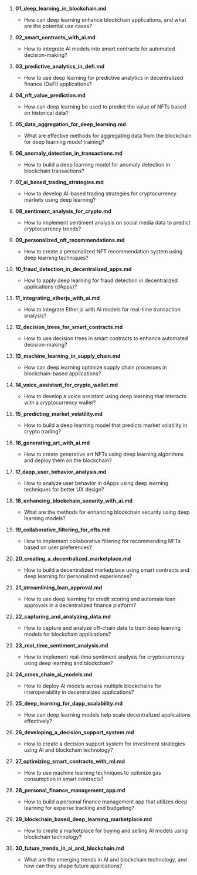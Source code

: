 1. **01_deep_learning_in_blockchain.md**
   - How can deep learning enhance blockchain applications, and what are the potential use cases?

2. **02_smart_contracts_with_ai.md**
   - How to integrate AI models into smart contracts for automated decision-making?

3. **03_predictive_analytics_in_defi.md**
   - How to use deep learning for predictive analytics in decentralized finance (DeFi) applications?

4. **04_nft_value_prediction.md**
   - How can deep learning be used to predict the value of NFTs based on historical data?

5. **05_data_aggregation_for_deep_learning.md**
   - What are effective methods for aggregating data from the blockchain for deep learning model training?

6. **06_anomaly_detection_in_transactions.md**
   - How to build a deep learning model for anomaly detection in blockchain transactions?

7. **07_ai_based_trading_strategies.md**
   - How to develop AI-based trading strategies for cryptocurrency markets using deep learning?

8. **08_sentiment_analysis_for_crypto.md**
   - How to implement sentiment analysis on social media data to predict cryptocurrency trends?

9. **09_personalized_nft_recommendations.md**
   - How to create a personalized NFT recommendation system using deep learning techniques?

10. **10_fraud_detection_in_decentralized_apps.md**
    - How to apply deep learning for fraud detection in decentralized applications (dApps)?

11. **11_integrating_etherjs_with_ai.md**
    - How to integrate Ether.js with AI models for real-time transaction analysis?

12. **12_decision_trees_for_smart_contracts.md**
    - How to use decision trees in smart contracts to enhance automated decision-making?

13. **13_machine_learning_in_supply_chain.md**
    - How can deep learning optimize supply chain processes in blockchain-based applications?

14. **14_voice_assistant_for_crypto_wallet.md**
    - How to develop a voice assistant using deep learning that interacts with a cryptocurrency wallet?

15. **15_predicting_market_volatility.md**
    - How to build a deep learning model that predicts market volatility in crypto trading?

16. **16_generating_art_with_ai.md**
    - How to create generative art NFTs using deep learning algorithms and deploy them on the blockchain?

17. **17_dapp_user_behavior_analysis.md**
    - How to analyze user behavior in dApps using deep learning techniques for better UX design?

18. **18_enhancing_blockchain_security_with_ai.md**
    - What are the methods for enhancing blockchain security using deep learning models?

19. **19_collaborative_filtering_for_nfts.md**
    - How to implement collaborative filtering for recommending NFTs based on user preferences?

20. **20_creating_a_decentralized_marketplace.md**
    - How to build a decentralized marketplace using smart contracts and deep learning for personalized experiences?

21. **21_streamlining_loan_approval.md**
    - How to use deep learning for credit scoring and automate loan approvals in a decentralized finance platform?

22. **22_capturing_and_analyzing_data.md**
    - How to capture and analyze off-chain data to train deep learning models for blockchain applications?

23. **23_real_time_sentiment_analysis.md**
    - How to implement real-time sentiment analysis for cryptocurrency using deep learning and blockchain?

24. **24_cross_chain_ai_models.md**
    - How to deploy AI models across multiple blockchains for interoperability in decentralized applications?

25. **25_deep_learning_for_dapp_scalability.md**
    - How can deep learning models help scale decentralized applications effectively?

26. **26_developing_a_decision_support_system.md**
    - How to create a decision support system for investment strategies using AI and blockchain technology?

27. **27_optimizing_smart_contracts_with_ml.md**
    - How to use machine learning techniques to optimize gas consumption in smart contracts?

28. **28_personal_finance_management_app.md**
    - How to build a personal finance management app that utilizes deep learning for expense tracking and budgeting?

29. **29_blockchain_based_deep_learning_marketplace.md**
    - How to create a marketplace for buying and selling AI models using blockchain technology?

30. **30_future_trends_in_ai_and_blockchain.md**
    - What are the emerging trends in AI and blockchain technology, and how can they shape future applications?
